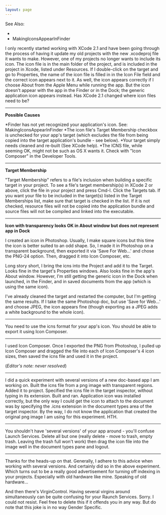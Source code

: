 ```yaml
---
layout: page
---
```


See Also:

* 
* MakingIconsAppearInFinder


I only recently started working with XCode 2.1 and have been going through the process of having it update my old projects with the new .xcodeproj file it wants to make. However, one of my projects no longer wants to include its icon. The icon file is in the main folder of the project, and is included in the project in Xcode, listed under Resources. If I double-click on the target and go to Properties, the name of the icon file is filled in in the Icon File field and the correct icon appears next to it. As well, the icon appears correctly if I choose About <application> from the Apple Menu while running the app. But the icon doesn't appear with the app in the Finder or in the Dock; the generic application icon appears instead. Has XCode 2.1 changed where icon files need to be?

----

**Possible Causes**


*Finder has not yet recognized your application's icon. See: MakingIconsAppearInFinder
*The icon file's Target Membership checkbox is unchecked for your app's target (which excludes the file from being copied into the target application's bundle - see below).
*Your target simply needs cleaned and re-built (See XCode help).
*The ICNS file, while seeming OK, might not be such as OS X wants it. Check with "Icon Composer" in the Developer Tools.


----
**Target Membership**

"Target Membership" refers to a file's inclusion when building a specific target in your project. To see a file's target membership(s) in XCode 2 or above, click the file in your project and press Cmd-I. Click the Targets tab. If you want your file to be included in the target(s) listed in the Target Memberships list, make sure that target is checked in the list. If it is not checked, resource files will not be copied into the application bundle and source files will not be compiled and linked into the executable.

----

**Icon with transparency looks OK in About window but does not represent app in Dock**

I created an icon in Photoshop. Usually, I make square icons but this time the icon is better suited to an odd shape. So, I made it in Photoshop on a transparent background, then exported it via 'Save For Web...' and chose the PNG-24 option. Then, dragged it into Icon Composer, etc.

Long story short, I bring the icns into the Project and add it to the Target. Looks fine in the target's Properties windows. Also looks fine in the app's About window. However, I'm still getting the generic icon in the Dock when launched, in the Finder, and in saved documents from the app (which is using the same icon).

I've already cleaned the target and restarted the computer, but I'm getting the same results. If I take the same Photoshop doc, but use 'Save for Web...' and choose JPEG, the icon appears fine (though exporting as a JPEG adds a white background to the whole icon).

----

You need to use the icns format for your app's icon. You should be able to export it using Icon Composer.

----

I used Icon Composer. Once I exported the PNG from Photoshop, I pulled up Icon Composer and dragged the file into each of Icon Composer's 4 icon sizes, then saved the icns file and used it in the project.

(*Editor's note: never resolved*)

----

I did a quick experiment with several versions of a new doc-based app I am working on. Built the icns file from a png image with transparent regions. Added it to project. Specified the icns file in the target inspector, without typing in its extension. Built and ran. Application icon was installed correctly, but the only way I could get the icon to attach to the document was by specifying the .icns extension in the document types area of the target inspector. By the way, I do not know the application that created the original png image I am using for this experiment. HTH.

----

You shouldn't have 'several versions' of your app around - you'll confuse Launch Services. Delete all but one (really delete - move to trash, empty trash. Leaving the trash full won't work) then drag the icon file into the image well in the document types pane and logout.

----

Thanks for the heads-up on that. Generally, I adhere to this advice when working with several versions. And certainly did so in the above experiment. Which turns out to be a really good advertisement for turning off indexing in your projects. Especially with old hardware like mine. Speaking of old hardware...

And then there's VirginControl. Having several virgins around simultaneously can be quite confusing for your Raunch Services.
Sorry. I could not resist. Feel free to delete this if it offends you in any way.  But do note that this joke is in no way Gender Specific.

